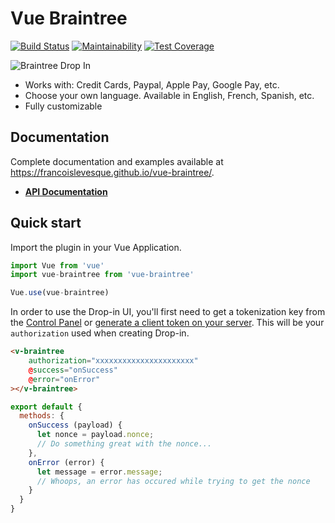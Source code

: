 # Vue Braintree

[![Build Status](https://travis-ci.org/francoislevesque/vue-braintree.svg?branch=master)](https://travis-ci.org/francoislevesque/vue-braintree)
[![Maintainability](https://api.codeclimate.com/v1/badges/b448a5b0646bc4fcf196/maintainability)](https://codeclimate.com/github/francoislevesque/vue-braintree/maintainability)
[![Test Coverage](https://api.codeclimate.com/v1/badges/b448a5b0646bc4fcf196/test_coverage)](https://codeclimate.com/github/francoislevesque/vue-braintree/test_coverage)

![Braintree Drop In](https://developers.braintreepayments.com/img/developers/client-sdk-drop-in-web.png)

- Works with: Credit Cards, Paypal, Apple Pay, Google Pay, etc.
- Choose your own language. Available in English, French, Spanish, etc.
- Fully customizable 

## Documentation

Complete documentation and examples available at https://francoislevesque.github.io/vue-braintree/.

- **[API Documentation](https://francoislevesque.github.io/vue-braintree/)**

## Quick start
Import the plugin in your Vue Application.

```javascript
import Vue from 'vue'
import vue-braintree from 'vue-braintree'

Vue.use(vue-braintree)
```

In order to use the Drop-in UI, you'll first need to get a tokenization key from the [Control Panel](https://developers.braintreepayments.com/guides/authorization/tokenization-key/) or [generate a client token on your server](https://developers.braintreepayments.com/start/hello-server/ruby#generate-a-client-token). This will be your `authorization` used when creating Drop-in.

```html
<v-braintree 
    authorization="xxxxxxxxxxxxxxxxxxxxxx"
    @success="onSuccess"
    @error="onError"
></v-braintree>
```
```javascript
export default {
  methods: {
    onSuccess (payload) {
      let nonce = payload.nonce;
      // Do something great with the nonce...
    },
    onError (error) {
      let message = error.message;
      // Whoops, an error has occured while trying to get the nonce
    }
  }
}
```
